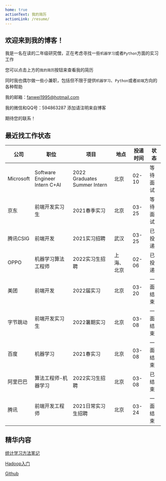 ```yaml
---
home: true
actionText: 我的简历
actionLink: /resume/
---
```


## 欢迎来到我的博客！

我是一名在读的二年级研究僧，正在考虑寻找一些`机器学习`或者`Python`方面的实习工作

您可以点击上方的`我的简历`按钮来查看我的简历

同时我也偶尔做一些小兼职，包括但不限于提供`机器学习`、`Python`或者`前端`方向的各种帮助

我的邮箱：fanwei1995@hotmail.com

我的微信和QQ号：594863287 添加请注明来自博客

期待您的联系！

## 最近找工作状态

|公司|职位|项目|地点|投递时间|状态|
|----|----|----|----|----|----|
|Microsoft|Software Engineer Intern C+AI|2022 Graduates Summer Intern|北京|02-10|等待面试|
|京东|前端开发实习生|2021春季实习|北京|03-25|等待面试|
|腾讯CSIG|前端开发|2021实习招聘|武汉|03-25|已投递|
|OPPO|机器学习算法工程师|2022实习生招聘|上海、北京|02-06|已投递|
|美团|前端开发|2022届实习|北京|03-20|一面结束|
|字节跳动|前端开发实习生|2022暑期实习|北京|03-08|一面结束|
|百度|机器学习|2021春实习|北京|03-08|一面结束|
|阿里巴巴|算法工程师-机器学习|2022实习生招聘|北京|03-08|已结束|
|腾讯|前端开发工程师|2021日常实习生招聘|北京|03-24|一面结束|

## 精华内容

[统计学习方法笔记](/SLM/)

[Hadoop入门](/Java/)

[Github](https://github.com/Cheereus)